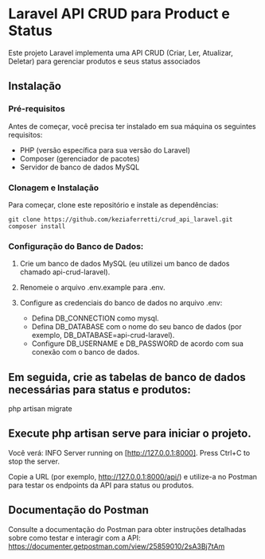 # Laravel API CRUD para Product e Status

Este projeto Laravel implementa uma API CRUD (Criar, Ler, Atualizar, Deletar) para gerenciar produtos e seus status associados

## Instalação

### Pré-requisitos

Antes de começar, você precisa ter instalado em sua máquina os seguintes requisitos:

- PHP (versão específica para sua versão do Laravel)
- Composer (gerenciador de pacotes)
- Servidor de banco de dados MySQL

### Clonagem e Instalação

Para começar, clone este repositório e instale as dependências:

    git clone https://github.com/keziaferretti/crud_api_laravel.git
    composer install

### Configuração do Banco de Dados:

1. Crie um banco de dados MySQL (eu utilizei um banco de dados chamado api-crud-laravel).
2. Renomeie o arquivo .env.example para .env.
3. Configure as credenciais do banco de dados no arquivo .env:

   - Defina DB_CONNECTION como mysql.
   - Defina DB_DATABASE com o nome do seu banco de dados (por exemplo, DB_DATABASE=api-crud-laravel).
   - Configure DB_USERNAME e DB_PASSWORD de acordo com sua conexão com o banco de dados.

## Em seguida, crie as tabelas de banco de dados necessárias para status e produtos:
php artisan migrate

## Execute php artisan serve para iniciar o projeto.
Você verá:
    INFO  Server running on [http://127.0.0.1:8000].
    Press Ctrl+C to stop the server.
    
Copie a URL (por exemplo, http://127.0.0.1:8000/api/) e utilize-a no Postman para testar os endpoints da API para status ou produtos.


## Documentação do Postman
Consulte a documentação do Postman para obter instruções detalhadas sobre como testar e interagir com a API: https://documenter.getpostman.com/view/25859010/2sA3Bj7tAm

